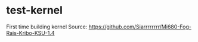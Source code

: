 # test-kernel
First time building kernel
Source: https://github.com/Siarrrrrrrr/Mi680-Fog-Rais-Kribo-KSU-1.4
